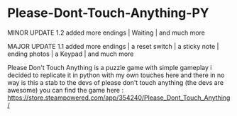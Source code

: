 

# Please-Dont-Touch-Anything-PY
MINOR UPDATE 1.2
added more endings | Waiting |
and much more

MAJOR UPDATE 1.1
added more endings |
a reset switch |
a sticky note |
ending photos |
a Keypad |
and much more








Please Don't Touch Anything is a puzzle game with simple gameplay i decided to replicate it in python with my own touches here and there in no way is this a stab to the devs of please don't touch anything (the devs are awesome) you can find the game here : https://store.steampowered.com/app/354240/Please_Dont_Touch_Anything/
